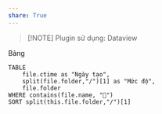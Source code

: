 ```yaml
---
share: True
---
```

> [!NOTE] Plugin sử dụng: Dataview

Bảng

```dataview
TABLE
	file.ctime as "Ngày tạo", 
	split(file.folder,"/")[1] as "Mức độ",
	file.folder
WHERE contains(file.name, "📖")
SORT split(this.file.folder,"/")[1]
```

